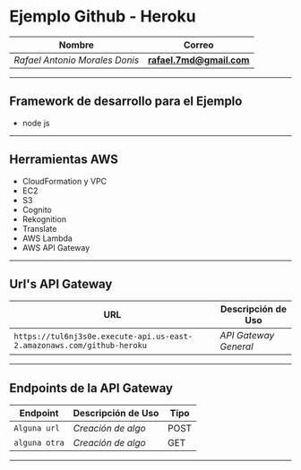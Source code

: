 # Ejemplo Github - Heroku
Nombre | Correo
---|---
*Rafael Antonio Morales Donis* | **rafael.7md@gmail.com**

******

Framework de desarrollo para el Ejemplo
------
* node js

******
Herramientas AWS
------
* CloudFormation y VPC
* EC2
* S3
* Cognito
* Rekognition
* Translate
* AWS Lambda
* AWS API Gateway

******

## Url's API Gateway
URL | Descripción de Uso
---|---
`https://tul6nj3s0e.execute-api.us-east-2.amazonaws.com/github-heroku` |  *API Gateway General*

******

## Endpoints de la API Gateway
Endpoint | Descripción de Uso | Tipo
---|---|---
`Alguna url` |  *Creación de algo* | POST
`alguna otra` | *Creación de algo* | GET

******
